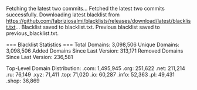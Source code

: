 Fetching the latest two commits...
Fetched the latest two commits successfully.
Downloading latest blacklist from https://github.com/fabriziosalmi/blacklists/releases/download/latest/blacklist.txt...
Blacklist saved to blacklist.txt.
Previous blacklist saved to previous_blacklist.txt.

=== Blacklist Statistics ===
Total Domains: 3,098,506
Unique Domains: 3,098,506
Added Domains Since Last Version: 313,171
Removed Domains Since Last Version: 236,581

Top-Level Domain Distribution:
  .com: 1,495,945
  .org: 251,622
  .net: 211,214
  .ru: 76,149
  .xyz: 71,411
  .top: 71,020
  .io: 60,287
  .info: 52,363
  .pl: 49,431
  .shop: 36,869
